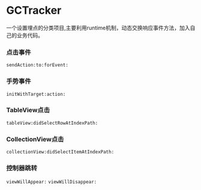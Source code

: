 # GCTracker
一个设置埋点的分类项目,主要利用runtime机制，动态交换响应事件方法，加入自己的业务代码。

### 点击事件
`sendAction:to:forEvent:`

### 手势事件
`initWithTarget:action:`

### TableView点击
`tableView:didSelectRowAtIndexPath:`

### CollectionView点击
`collectionView:didSelectItemAtIndexPath:`

### 控制器跳转
`viewWillAppear:`
`viewWillDisappear:`
